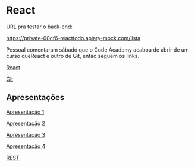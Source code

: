 # React


URL pra testar o back-end:

https://private-00cf6-reacttodo.apiary-mock.com/lista

Pessoal comentaram sábado que o Code Academy acabou de abrir de um curso queReact e outro de Git, então seguem os links.

[React](https://www.codecademy.com/learn/react-101)

[Git](https://www.codecademy.com/pt-BR/learn/learn-git)


## Apresentações

[Apresentação 1](https://github.com/senai-sp/multiplataforma/raw/master/React/React1.pdf)

[Apresentação 2](https://github.com/senai-sp/multiplataforma/raw/master/React/React2.pdf)

[Apresentação 3](https://github.com/senai-sp/multiplataforma/raw/master/React/React3.pdf)

[Apresentação 4](https://github.com/senai-sp/multiplataforma/raw/master/React/React4.pdf)


[REST](https://github.com/senai-sp/multiplataforma/raw/master/React/Rest.pdf)
